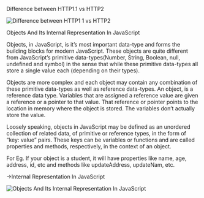 Difference between HTTP1.1 vs HTTP2

![Difference between HTTP1 1 vs HTTP2](https://user-images.githubusercontent.com/84328532/146667682-bd57e140-4f09-4686-b455-4dcb81bacca2.png)


Objects And Its Internal Representation In JavaScript

Objects, in JavaScript, is it’s most important data-type and forms the building blocks for modern JavaScript. These objects are quite different from JavaScript’s primitive data-types(Number, String, Boolean, null, undefined and symbol) in the sense that while these primitive data-types all store a single value each (depending on their types).

Objects are more complex and each object may contain any combination of these primitive data-types as well as reference data-types.
An object, is a reference data type. Variables that are assigned a reference value are given a reference or a pointer to that value. That reference or pointer points to the location in memory where the object is stored. The variables don’t actually store the value.

Loosely speaking, objects in JavaScript may be defined as an unordered collection of related data, of primitive or reference types, in the form of “key: value” pairs. These keys can be variables or functions and are called properties and methods, respectively, in the context of an object.

For Eg. If your object is a student, it will have properties like name, age, address, id, etc and methods like updateAddress, updateNam, etc.

->Internal Representation In JavaScript

![Objects And Its Internal Representation In JavaScript](https://user-images.githubusercontent.com/84328532/146667742-6f86f9a8-f73e-40ec-873e-60795630c99c.png)
